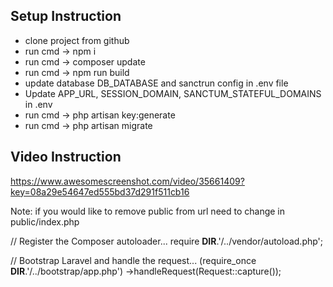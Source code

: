 
## Setup Instruction


- clone project from github
- run cmd -> npm i
- run cmd -> composer update
- run cmd -> npm run build
- update database DB_DATABASE and sanctrun config in .env file
- Update APP_URL, SESSION_DOMAIN, SANCTUM_STATEFUL_DOMAINS in .env
- run cmd -> php artisan key:generate
- run cmd -> php artisan migrate

## Video Instruction
https://www.awesomescreenshot.com/video/35661409?key=08a29e54647ed555bd37d291f511cb16

Note: if you would like to remove public from url need to change in public/index.php

// Register the Composer autoloader...
require __DIR__.'/../vendor/autoload.php';

// Bootstrap Laravel and handle the request...
(require_once __DIR__.'/../bootstrap/app.php')
    ->handleRequest(Request::capture());



